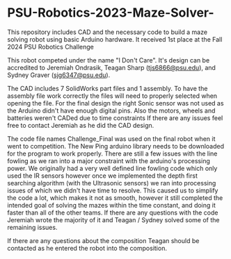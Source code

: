 # PSU-Robotics-2023-Maze-Solver-
This repository includes CAD and the necessary code to build a maze solving robot using basic Arduino hardware. It received 1st place at the Fall 2024 PSU Robotics Challenge 

This robot competed under the name "I Don't Care". It's design can be accredited to Jeremiah Ondrasik, Teagan Sharp (tjs6866@psu.edu), and Sydney Graver (sjg6347@psu.edu).

The CAD includes 7 SolidWorks part files and 1 assembly. To have the assembly file work correctly the files will need to properly selected when opening the file. For the final design the right Sonic sensor was not used as the Arduino didn't have enough digital pins. Also the motors, wheels and batteries weren't CADed due to time constraints If there are any issues feel free to contact Jeremiah as he did the CAD design.

The code file names Challenge_Final was used on the final robot when it went to competition. The New Ping arduino library needs to be downloaded for the program to work properly. There are still a few issues with the line fowling as we ran into a major constraint with the arduino's processing power. We originally had a very well defined line fowling code which only used the IR sensors however once we implemented the depth first searching algorithm (with the Ultrasonic sensors) we ran into processing issues of which we didn't have time to resolve. This caused us to simplify the code a lot, which makes it not as smooth, however it still completed the intended goal of solving the mazes within the time constant, and doing it faster than all of the other teams. If there are any questions with the code Jeremiah wrote the majority of it and Teagan / Sydney solved some of the remaining issues. 

If there are any questions about the composition Teagan should be contacted as he entered the robot into the composition.
